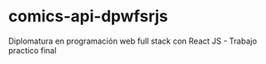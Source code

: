 # comics-api-dpwfsrjs
Diplomatura en programación web full stack con React JS - Trabajo practico final
